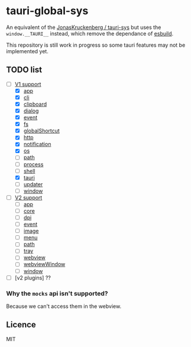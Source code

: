 # tauri-global-sys

An equivalent of the [JonasKruckenberg / tauri-sys][tauri-sys] but uses the `window.__TAURI__` instead, which remove the dependance of  [esbuild].

This repository is still work in progress so some tauri features may not be implemented yet.

## TODO list

- [ ] [V1 support](https://v1.tauri.app/v1/api/js/)
  - [X] [app](https://v1.tauri.app/v1/api/js/app)
  - [X] [cli](https://v1.tauri.app/v1/api/js/cli)
  - [X] [clipboard](https://v1.tauri.app/v1/api/js/clipboard)
  - [X] [dialog](https://v1.tauri.app/v1/api/js/dialog)
  - [X] [event](https://v1.tauri.app/v1/api/js/event)
  - [X] [fs](https://v1.tauri.app/v1/api/js/fs)
  - [X] [globalShortcut](https://v1.tauri.app/v1/api/js/globalShortcut)
  - [X] [http](https://v1.tauri.app/v1/api/js/http)
  - [X] [notification](https://v1.tauri.app/v1/api/js/notification)
  - [X] [os](https://v1.tauri.app/v1/api/js/os)
  - [ ] [path](https://v1.tauri.app/v1/api/js/path)
  - [ ] [process](https://v1.tauri.app/v1/api/js/process)
  - [ ] [shell](https://v1.tauri.app/v1/api/js/shell)
  - [X] [tauri](https://v1.tauri.app/v1/api/js/tauri)
  - [ ] [updater](https://v1.tauri.app/v1/api/js/updater)
  - [ ] [window](https://v1.tauri.app/v1/api/js/window)
- [ ] [V2 support](https://tauri.app/reference/javascript/api/)
  - [ ] [app](https://tauri.app/reference/javascript/api/namespaceapp/)
  - [ ] [core](https://tauri.app/reference/javascript/api/namespacecore/)
  - [ ] [dpi](https://tauri.app/reference/javascript/api/namespacedpi/)
  - [ ] [event](https://tauri.app/reference/javascript/api/namespaceevent/)
  - [ ] [image](https://tauri.app/reference/javascript/api/namespaceimage/)
  - [ ] [menu](https://tauri.app/reference/javascript/api/namespacemenu/)
  - [ ] [path](https://tauri.app/reference/javascript/api/namespacepath/)
  - [ ] [tray](https://tauri.app/reference/javascript/api/namespacetray/)
  - [ ] [webview](https://tauri.app/reference/javascript/api/namespacewebview/)
  - [ ] [webviewWindow](https://tauri.app/reference/javascript/api/namespacewebviewwindow/)
  - [ ] [window](https://tauri.app/reference/javascript/api/namespacewindow/)
- [ ] [v2 plugins] ??

### Why the `mocks` api isn't supported?

Because we can't access them in the webview.

## Licence

MIT

[tauri-sys]: https://github.com/JonasKruckenberg/tauri-sys
[esbuild]: https://esbuild.github.io/
